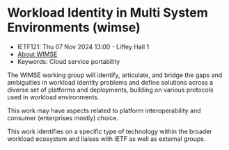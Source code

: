 # Workload Identity in Multi System Environments (wimse)

* <IETFschedule>IETF121: Thu 07 Nov 2024 13:00 - Liffey Hall 1</IETFschedule>
* [About WIMSE](https://datatracker.ietf.org/group/wimse/about/)
* Keywords: Cloud service portability


The WIMSE working group will identify, articulate, and bridge the gaps and ambiguities in workload identity problems and define solutions across a diverse set of platforms and deployments, building on various protocols used in workload environments.

This work may have aspects related to platform interoperability and consumer (enterprises mostly) choice.

This work identifies on a specific type of technology within the broader workload ecosystem and liaises with IETF as well as external groups.